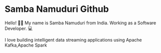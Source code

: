 # Samba Namuduri Github

Hello! 👋🏼 My name is Samba Namuduri from India. Working as a Software Developer. 💻

I love building intelligent data streaming applications using Apache Kafka,Apache Spark
